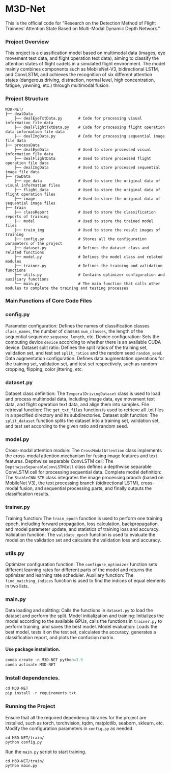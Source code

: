 # M3D-Net
This is the official code for "Research on the Detection Method of Flight Trainees’ Attention State Based on Multi-Modal Dynamic Depth Network."

### Project Overview ###
This project is a classification model based on multimodal data (images, eye movement text data, and flight operation text data), aiming to classify the attention states of flight cadets in a simulated flight environment. The model mainly combines components such as MobileNet-V3, bidirectional LSTM, and ConvLSTM, and achieves the recognition of six different attention states (dangerous driving, distraction, normal level, high concentration, fatigue, yawning, etc.) through multimodal fusion.

### Project Structure ###
```
M3D-NET/
├── dealData
    ├── dealEyeTxtData.py       # Code for processing visual information file data
    ├── dealFlightTxtData.py    # Code for processing flight operation data information file data
    ├── dealImgData.py          # Code for processing sequential image file data
├── processData
    ├── dealEyeData             # Used to store processed visual information file data
    ├── dealFlightData          # Used to store processed flight operation file data
    ├── dealImgData             # Used to store processed sequential image file data
├── rowData
    ├── eye_data                # Used to store the original data of visual information files
    ├── flight_data             # Used to store the original data of flight operation files
    ├── image                   # Used to store the original data of sequential image files
├── train
    ├── classReport             # Used to store the classification reports of training
    ├── model                   # Used to store the trained model files
    ├── train_img               # Used to store the result images of training
    ├── config.py               # Stores all the configuration parameters of the project
    ├── dataset.py              # Defines the dataset class and related functions
    ├── model.py                # Defines the model class and related modules
    ├── trainer.py              # Defines the training and validation functions
    ├── utils.py                # Contains optimizer configuration and auxiliary functions
    └── main.py                 # The main function that calls other modules to complete the training and testing processes
```

### Main Functions of Core Code Files ###
### config.py ###
Parameter configuration: Defines the names of classification classes `class_names`, the number of classes `num_classes`, the length of the sequential sequence `sequence_length`, etc.
Device configuration: Sets the computing device `device` according to whether there is an available CUDA device.
Dataset split ratio: Defines the split ratios of the training set, validation set, and test set `split_ratios` and the random seed `random_seed`.
Data augmentation configuration: Defines data augmentation operations for the training set, validation set, and test set respectively, such as random cropping, flipping, color jittering, etc.

### dataset.py ###
Dataset class definition: The `TemporalDrivingDataset` class is used to load and process multimodal data, including image data, eye movement text data, and flight operation text data, and align them into samples.
File retrieval function: The `get_txt_files` function is used to retrieve all .txt files in a specified directory and its subdirectories.
Dataset split function: The `split_dataset` function splits the dataset into a training set, validation set, and test set according to the given ratio and random seed.

### model.py ###
Cross-modal attention module: The `CrossModalAttention` class implements the cross-modal attention mechanism for fusing image features and text features.
Depthwise separable ConvLSTM cell: The `DepthwiseSeparableConvLSTMCell` class defines a depthwise separable ConvLSTM cell for processing sequential data.
Complete model definition: The `StableCNNLSTM` class integrates the image processing branch (based on MobileNet V3), the text processing branch (bidirectional LSTM), cross-modal fusion, and sequential processing parts, and finally outputs the classification results.

### trainer.py ###
Training function: The `train_epoch` function is used to perform one training epoch, including forward propagation, loss calculation, backpropagation, and model parameter update, and statistics of training loss and accuracy.
Validation function: The `validate_epoch` function is used to evaluate the model on the validation set and calculate the validation loss and accuracy.

### utils.py ###
Optimizer configuration function: The `configure_optimizer` function sets different learning rates for different parts of the model and returns the optimizer and learning rate scheduler.
Auxiliary function: The `find_matching_indices` function is used to find the indices of equal elements in two lists.

### main.py ###
Data loading and splitting: Calls the functions in `dataset.py` to load the dataset and perform the split.
Model initialization and training: Initializes the model according to the available GPUs, calls the functions in `trainer.py` to perform training, and saves the best model.
Model evaluation: Loads the best model, tests it on the test set, calculates the accuracy, generates a classification report, and plots the confusion matrix.

#### Use package installation.
```python
conda create -n M3D-NET python=3.9
conda activate M3D-NET
```

### Install dependencies.
```python
cd M3D-NET
pip install -r requirements.txt
```
### Running the Project ###
Ensure that all the required dependency libraries for the project are installed, such as torch, torchvision, tqdm, matplotlib, seaborn, sklearn, etc.
Modify the configuration parameters in `config.py` as needed.
```shell
cd M3D-NET/train/
python config.py
```
Run the `main.py` script to start training.
```shell
cd M3D-NET/train/
python main.py
```
